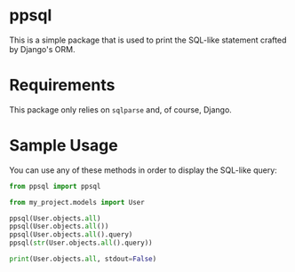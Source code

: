 # ppsql

This is a simple package that is used to print the SQL-like statement crafted by Django's ORM.

# Requirements

This package only relies on `sqlparse` and, of course, Django.

# Sample Usage

You can use any of these methods in order to display the SQL-like query:

```python
from ppsql import ppsql

from my_project.models import User

ppsql(User.objects.all)
ppsql(User.objects.all())
ppsql(User.objects.all().query)
ppsql(str(User.objects.all().query))

print(User.objects.all, stdout=False)
```